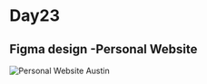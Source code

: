 # Day23
## Figma design -Personal Website
![Personal Website Austin](https://user-images.githubusercontent.com/87524840/170499221-effff4f1-2783-4944-93c6-87ba8ee82919.png)
